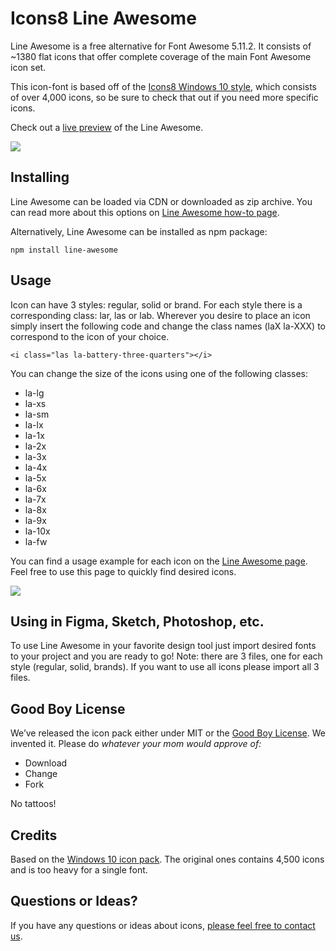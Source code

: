 # Icons8 Line Awesome
Line Awesome is a free alternative for Font Awesome 5.11.2.
It consists of ~1380 flat icons that offer complete coverage of the main Font Awesome icon set.

This icon-font is based off of the [Icons8 Windows 10 style](https://icons8.com/icons/windows), 
which consists of over 4,000 icons, so be sure to check that out if you need more specific icons.

Check out a [live preview](https://icons8.com/line-awesome) of the Line Awesome.

![](https://i.imgur.com/NwWeIMO.png)


## Installing
Line Awesome can be loaded via CDN or downloaded as zip archive. You can read more about this options on [Line Awesome how-to page](https://icons8.com/line-awesome/howto).

Alternatively, Line Awesome can be installed as npm package:

```shell
npm install line-awesome
```

## Usage
Icon can have 3 styles: regular, solid or brand. For each style there is a corresponding class: lar, las or lab.
Wherever you desire to place an icon simply insert the following code and change the class names (laX la-XXX) to correspond to the icon of your choice.
```shell
<i class="las la-battery-three-quarters"></i>
```

You can change the size of the icons using one of the following classes:

- la-lg
- la-xs
- la-sm
- la-lx
- la-1x
- la-2x
- la-3x
- la-4x
- la-5x
- la-6x
- la-7x
- la-8x
- la-9x
- la-10x
- la-fw

You can find a usage example for each icon on the [Line Awesome page](https://icons8.com/line-awesome). Feel free to use this page to quickly find desired icons.


![](https://i.imgur.com/kVi2xSH.png)


## Using in Figma, Sketch, Photoshop, etc.
To use Line Awesome in your favorite design tool just import desired fonts to your project and you are ready to go!
Note: there are 3 files, one for each style (regular, solid, brands). If you want to use all icons please import all 3 files.
## Good Boy License

We’ve released the icon pack either under MIT or the [Good Boy License](https://icons8.com/good-boy-license/). We invented it. Please do _whatever your mom would approve of:_
* Download
* Change
* Fork

No tattoos!

## Credits

Based on the [Windows 10 icon pack](https://icons8.com/download-huge-windows8-set/). The original ones contains 4,500 icons and is too heavy for a single font.

## Questions or Ideas?

If you have any questions or ideas about icons, [please feel free to contact us](https://github.com/icons8/line-awesome/issues).
